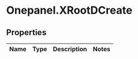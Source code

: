 # Onepanel.XRootDCreate

## Properties
Name | Type | Description | Notes
------------ | ------------- | ------------- | -------------


